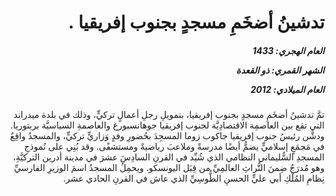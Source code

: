 <h1 dir="rtl">تدشينُ أضخَمِ مسجدٍ بجنوب إفريقيا .</h1>

<h5 dir="rtl">العام الهجري:  1433

الشهر القمري: ذو القعدة

العام الميلادي: 2012</h5>

<p dir="rtl">تمَّ تدشينُ أضخَمِ مسجدٍ بجنوب إفريقيا، بتمويلِ رجلِ أعمالٍ تركيٍّ، وذلك في بلدة ميدراند التي تقع بين العاصمِة الاقتصادِيَّة لجنوب إفريقيا جوهانسبورغ والعاصمةِ السياسيَّة بريتوريا. ودشَّن رئيسُ جنوب إفريقيا جاكوب زوما المسجِدَ بحُضورِ وفدٍ وَزاريٍّ تركيٍّ، والمسجدُ واقِعٌ في مَجمَعٍ إسلاميٍّ يضمُّ أيضًا مدرسةً وملاعبَ رياضيةً ومستشفًى. وقد بُنِي على نُموذجِ المسجدِ السُّليماني النظامي الذي شُيِّد في القرنِ السادِسَ عشرَ في مدينة أدرين التركيَّةِ، وهو مُدرَجٌ ضِمنَ التُّراثِ العالمِيِّ من قِبَل اليونسكو. ويحمِلُ المسجدُ اسمَ الوزيرِ الفارسيِّ نِظامِ المُلْكِ أبي عليٍّ الحسنِ الطُّوسِيِّ الذي عاش في القرنِ الحادي عشر.</p></br>
